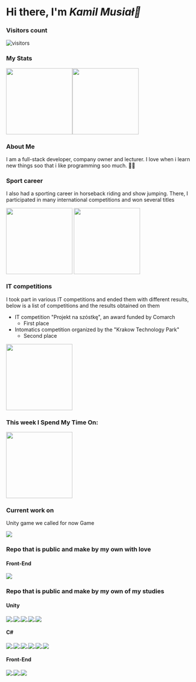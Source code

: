 <h1>Hi there, I'm <em> Kamil Musiał👋 </em></h1>

### Visitors count 
 ![visitors](https://visitor-badge.glitch.me/badge?page_id=${kamio90}.${https://github.com/kamio90/kamio90}) 

### My Stats

<img height="180em" src="https://github-readme-stats.vercel.app/api?username=kamio90&show_icons=true&hide_border=true&&count_private=true&include_all_commits=true" /><img height="180em" src="https://github-readme-stats.vercel.app/api/top-langs/?username=kamio90" />

### About Me
<p>I am a full-stack developer, company owner and lecturer. I love when i learn new things soo that i like programming soo much. 👨‍💻</p>

### Sport career
<p>I also had a sporting career in horseback riding and show jumping. There, I participated in many international competitions and won several titles</p>
<div align="center>
<img align="center" height="180em" src="https://media-exp1.licdn.com/dms/image/C4D03AQHEHEsKGFBZdA/profile-displayphoto-shrink_800_800/0/1539616053356?e=1628121600&v=beta&t=SDJ4uxfIB7FZOxb5Gwa1aqPweCKQkLkiGsPT0DPutvY" />
<img align="center" height="180em" src="https://media-exp1.licdn.com/dms/image/C4D03AQHEHEsKGFBZdA/profile-displayphoto-shrink_800_800/0/1539616053356?e=1628121600&v=beta&t=SDJ4uxfIB7FZOxb5Gwa1aqPweCKQkLkiGsPT0DPutvY" />
<img align="center" height="180em" src="https://scontent.fktw5-1.fna.fbcdn.net/v/t1.6435-9/39628888_1537680593002833_3831240411490287616_n.jpg?_nc_cat=108&ccb=1-3&_nc_sid=8bfeb9&_nc_ohc=8fWxUFOAp0gAX_AslBs&_nc_ht=scontent.fktw5-1.fna&oh=343e1181a0e91b2ae8d20be668c3dde1&oe=60D90EE0" />
</div>

### IT competitions
<p>I took part in various IT competitions and ended them with different results, below is a list of competitions and the results obtained on them</p>
<ul>
  <li>
    IT competition "Projekt na szóstkę", an award funded by Comarch
    <ul>
       <li>First place</li>
    </ul>
  </li>
                                       <li>
    Intomatics competition organized by the "Krakow Technology Park"
    <ul>
       <li>Second place</li>
    </ul>
  </li>
</ul>
                                                                    <img height="180em" src="https://media-exp1.licdn.com/dms/image/C562DAQEol5pmKQEpcA/profile-treasury-image-shrink_1920_1920/0/1601339094397?e=1622509200&v=beta&t=NxyaAd4iPiFnkMPQMh6yBTaZw1wIcK4PxXuCOb1AGpA" />
                                                                    
                                  
### This week I Spend My Time On:
<img height="180em" src="https://github-readme-stats.vercel.app/api/wakatime?username=@kamio90" />

### Current work on
<p>Unity game we called for now Game</p>
<a href="https://github.com/kamio90/Void">
  <img src="https://github-readme-stats.vercel.app/api/pin/?username=kamio90&repo=Void" />
</a>

  


### Repo that is public and make by my own with love
#### Front-End
<a href="https://github.com/kamio90/starting-page">
  <img align="center" src="https://github-readme-stats.vercel.app/api/pin/?username=kamio90&repo=starting-page" />
</a>

### Repo that is public and make by my own of my studies
#### Unity
<a href="https://github.com/kamio90/CoverShooterLab">
  <img align="center" src="https://github-readme-stats.vercel.app/api/pin/?username=kamio90&repo=CoverShooterLab" />
</a>
<a href="https://github.com/kamio90/Lab5-Cinematic">
  <img align="center" src="https://github-readme-stats.vercel.app/api/pin/?username=kamio90&repo=Lab5-Cinematic" />
</a>
<a href="https://github.com/kamio90/LevelDesign-Terrain">
  <img align="center" src="https://github-readme-stats.vercel.app/api/pin/?username=kamio90&repo=LevelDesign-Terrain" />
</a>
<a href="https://github.com/kamio90/Lab4-Skrypty">
  <img align="center" src="https://github-readme-stats.vercel.app/api/pin/?username=kamio90&repo=Lab4-Skrypty" />
</a>
<a href="https://github.com/kamio90/silniki-lab-timeline">
  <img align="center" src="https://github-readme-stats.vercel.app/api/pin/?username=kamio90&repo=silniki-lab-timeline" />
</a>

#### C#
<a href="https://github.com/kamio90/AnimalShelterDesctopApp">
  <img align="center" src="https://github-readme-stats.vercel.app/api/pin/?username=kamio90&repo=AnimalShelterDesctopApp" />
</a>
<a href="https://github.com/kamio90/ZdanieSemestralneProgramowanieObiektowe">
  <img align="center" src="https://github-readme-stats.vercel.app/api/pin/?username=kamio90&repo=ZdanieSemestralneProgramowanieObiektowe" />
</a>
<a href="https://github.com/kamio90/cs-lab05-Implementacja-stosu">
  <img align="center" src="https://github-readme-stats.vercel.app/api/pin/?username=kamio90&repo=cs-lab05-Implementacja-stosu" />
</a>
<a href="https://github.com/kamio90/cs-lab04-Implementacje-interfejsow-implicit-explicit-kompozycja">
  <img align="center" src="https://github-readme-stats.vercel.app/api/pin/?username=kamio90&repo=cs-lab04-Implementacje-interfejsow-implicit-explicit-kompozycja" />
</a>
<a href="https://github.com/kamio90/cs-lab03-Pudelko">
  <img align="center" src="https://github-readme-stats.vercel.app/api/pin/?username=kamio90&repo=cs-lab03-Pudelko" />
</a>
<a href="https://github.com/kamio90/cs-lab01-GradeBookApplication">
  <img align="center" src="https://github-readme-stats.vercel.app/api/pin/?username=kamio90&repo=cs-lab01-GradeBookApplication" />
</a>

#### Front-End
<a href="https://github.com/kamio90/-studia-bezpieczenstwoSystemowInformatycznych-SzyfrVigenera">
  <img align="center" src="https://github-readme-stats.vercel.app/api/pin/?username=kamio90&repo=-studia-bezpieczenstwoSystemowInformatycznych-SzyfrVigenera" />
</a>
<a href="https://github.com/kamio90/StatystykaOpisowa">
  <img align="center" src="https://github-readme-stats.vercel.app/api/pin/?username=kamio90&repo=StatystykaOpisowa" />
</a>
<a href="https://github.com/kamio90/studia-bezpieczenstwoSystemowInformatycznych-SzyfrCezara">
  <img align="center" src="https://github-readme-stats.vercel.app/api/pin/?username=kamio90&repo=studia-bezpieczenstwoSystemowInformatycznych-SzyfrCezara" />
</a>
